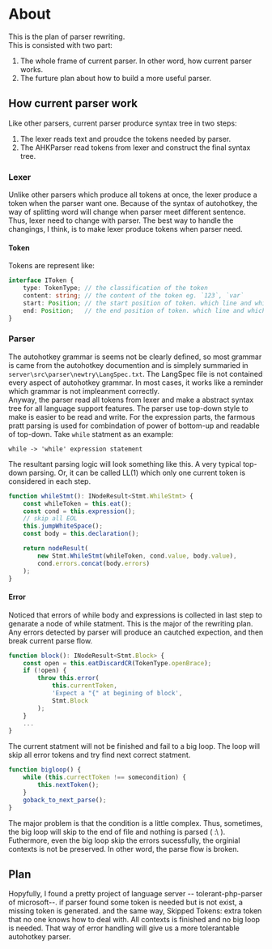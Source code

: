 # About

This is the plan of parser rewriting.   
This is consisted with two part:  
1. The whole frame of current parser. In other word, how current parser works.
2. The furture plan about how to build a more useful parser.

## How current parser work

Like other parsers, current parser produrce syntax tree in two steps:
1. The lexer reads text and proudce the tokens needed by parser.
2. The AHKParser read tokens from lexer and construct the final syntax tree.


### Lexer

Unlike other parsers which produce all tokens at once, the lexer produce a token when the parser want one. Because of the syntax of autohotkey, the way of splitting word will change when parser meet different sentence. Thus, lexer need to change with parser. The best way to handle the changings, I think, is to make lexer produce tokens when parser need.

#### Token

Tokens are represent like:
```typescript
interface IToken {
	type: TokenType; // the classification of the token
	content: string; // the content of the token eg. `123`, `var`
	start: Position; // the start position of token. which line and which character
	end: Position;   // the end position of token. which line and which character
}
```
### Parser

The autohotkey grammar is seems not be clearly defined, so most grammar is came from the autohotkey documention and is simplely summaried in `server\src\parser\newtry\LangSpec.txt`. The LangSpec file is not contained every aspect of autohotkey grammar. In most cases, it works like a reminder which grammar is not impleanment correctly.  
Anyway, the parser read all tokens from lexer and make a abstract syntax tree for all language support features. The parser use top-down style to make is easier to be read and write. For the expression parts, the farmous pratt parsing is used for combindation of power of bottom-up and readable of top-down. Take `while` statment as an example:
```
while -> 'while' expression statement
```
The resultant parsing logic will look something like this. A very typical top-down parsing. Or, it can be called LL(1) which only one current token is considered in each step.
```typescript
function whileStmt(): INodeResult<Stmt.WhileStmt> {
	const whileToken = this.eat();
	const cond = this.expression();
	// skip all EOL
	this.jumpWhiteSpace();
	const body = this.declaration();

	return nodeResult(
		new Stmt.WhileStmt(whileToken, cond.value, body.value),
		cond.errors.concat(body.errors)
	);
}
```

#### Error

Noticed that errors of while body and expressions is collected in last step to genarate a node of while statment. This is the major of the rewriting plan. Any errors detected by parser will produce an cautched expection, and then break current parse flow.
```typescript
function block(): INodeResult<Stmt.Block> {
    const open = this.eatDiscardCR(TokenType.openBrace);
    if (!open) {
        throw this.error(
            this.currentToken,
            'Expect a "{" at begining of block',
            Stmt.Block
        );
	}
	...
}
```
The current statment will not be finished and fail to a big loop. The loop will skip all error tokens and try find next correct statment.
```typescript
function bigloop() {
	while (this.currectToken !== somecondition) {
		this.nextToken();
	}
	goback_to_next_parse();
}
```
The major problem is that the condition is a little complex. Thus, sometimes, the big loop will skip to the end of file and nothing is parsed ( :\ ). Futhermore, even the big loop skip the errors sucessfully, the orginial contexts is not be preserved. In other word, the parse flow is broken.

## Plan

Hopyfully, I found a pretty project of language server -- tolerant-php-parser of microsoft--. if parser found some token is needed but is not exist, a missing token is generated. and the same way, Skipped Tokens: extra token that no one knows how to deal with. All contexts is finished and no big loop is needed. That way of error handling will give us a more tolerantable autohotkey parser.